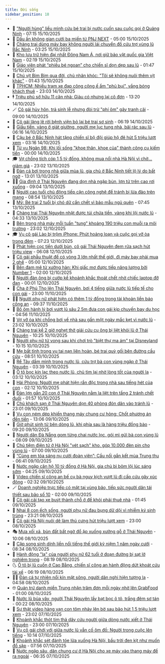 ```yaml
---
title: Đời sống
sidebar_position: 18
---
```


<!-- dantri-doi-song:START -->
- 🥳 [&quot;Người hùng&quot; liều mình cứu bé trai bị nước cuốn sau cuộc gọi ở Quảng Ninh](https://dantri.com.vn/doi-song/nguoi-hung-lieu-minh-cuu-be-trai-bi-nuoc-cuon-sau-cuoc-goi-o-quang-ninh-20251015102755386.htm) - 07:15 15/10/2025
- 🌁 [Dấu ấn không gian cưới ba miền từ PNJ NEXT](https://dantri.com.vn/doi-song/dau-an-khong-gian-cuoi-ba-mien-tu-pnj-next-20251015101202916.htm) - 05:00 15/10/2025
- 👀 [Chàng trai dùng máy bay không người lái chuyển đồ cứu trợ vùng lũ Bắc Ninh](https://dantri.com.vn/doi-song/chang-trai-dung-may-bay-khong-nguoi-lai-chuyen-do-cuu-tro-vung-lu-bac-ninh-20251014233231554.htm) - 03:25 15/10/2025
- 🐻 [Kho lưu trữ hiện đại nhất Đông Nam Á, nơi giữ bảo vật quốc gia Việt Nam](https://dantri.com.vn/doi-song/kho-luu-tru-hien-dai-nhat-dong-nam-a-noi-giu-bao-vat-quoc-gia-viet-nam-20251013221533995.htm) - 02:19 15/10/2025
- 🦅 [Giáo viên phát “phiếu bé ngoan” cho chiến sĩ dọn dẹp sau lũ](https://dantri.com.vn/doi-song/giao-vien-phat-phieu-be-ngoan-cho-chien-si-don-dep-sau-lu-20251014190054510.htm) - 01:47 15/10/2025
- 🦩 [Chú vịt Bim Bim qua đời, chủ nhân khóc: &quot;Tôi sẽ không nuôi thêm vịt khác&quot;](https://dantri.com.vn/doi-song/chu-vit-bim-bim-qua-doi-chu-nhan-khoc-toi-se-khong-nuoi-them-vit-khac-20251015074347676.htm) - 01:43 15/10/2025
- 🦏 [TPHCM: Nhiều trạm xe đạp công cộng ế ẩm &quot;phủ bụi&quot;, vắng bóng khách thuê](https://dantri.com.vn/doi-song/tphcm-nhieu-tram-xe-dap-cong-cong-e-am-phu-bui-vang-bong-khach-thue-20251013110339511.htm) - 23:03 14/10/2025
- 🕴 [Triệu phú sở hữu 11 căn nhà: Giàu có nhưng lại cô đơn](https://dantri.com.vn/doi-song/trieu-phu-so-huu-11-can-nha-giau-co-nhung-lai-co-don-20251014160814818.htm) - 13:20 14/10/2025
- 🪄 [Cô gái hủy hôn, trả sính lễ nhưng đòi trừ &quot;phí ôm&quot; gây tranh cãi](https://dantri.com.vn/doi-song/co-gai-huy-hon-tra-sinh-le-nhung-doi-tru-phi-om-gay-tranh-cai-20251013192641473.htm) - 09:00 14/10/2025
- 🚦 [Cô gái lặng lẽ rời bệnh viện bỏ lại bé trai sơ sinh](https://dantri.com.vn/doi-song/co-gai-lang-le-roi-benh-vien-bo-lai-be-trai-so-sinh-20251014112423410.htm) - 06:19 14/10/2025
- 🤔 [Giấu tiền, vàng ở giát giường, người mẹ lục tung nhà, bãi rác sau lũ](https://dantri.com.vn/doi-song/giau-tien-vang-o-giat-giuong-nguoi-me-luc-tung-nha-bai-rac-sau-lu-20251014114329271.htm) - 06:16 14/10/2025
- 🚦 [Cậu bé ở Bắc Ninh hát tặng chiến sĩ bộ đội giúp hộ đê hút 5 triệu lượt xem](https://dantri.com.vn/doi-song/cau-be-o-bac-ninh-hat-tang-chien-si-bo-doi-giup-ho-de-hut-5-trieu-luot-xem-20251013210843104.htm) - 03:16 14/10/2025
- 🐎 [Từ vụ Ngân 98: Khi lối sống &quot;khoe thân, khoe của&quot; thành công cụ kiếm tiền](https://dantri.com.vn/doi-song/tu-vu-ngan-98-khi-loi-song-khoe-than-khoe-cua-thanh-cong-cu-kiem-tien-20251013203620555.htm) - 00:00 14/10/2025
- 🎓 [Vợ chồng tích cóp 1,5 tỷ đồng, không mua nổi nhà Hà Nội vì chờ... giảm giá](https://dantri.com.vn/doi-song/vo-chong-tich-cop-15-ty-dong-khong-mua-noi-nha-ha-noi-vi-cho-giam-gia-20251008223950637.htm) - 23:02 13/10/2025
- 🐘 [Đàn cá bơi trong nhà giữa mùa lũ, gia chủ ở Bắc Ninh tiết lộ lý do bất ngờ](https://dantri.com.vn/doi-song/dan-ca-boi-trong-nha-giua-mua-lu-gia-chu-o-bac-ninh-tiet-lo-ly-do-bat-ngo-20251013170907466.htm) - 13:01 13/10/2025
- 🧑‍🏫 [Gia đình ở Thái Nguyên đang dọn nhà ngập bùn, lợn từ trên cao rơi xuống](https://dantri.com.vn/doi-song/gia-dinh-o-thai-nguyen-dang-don-nha-ngap-bun-lon-tu-tren-cao-roi-xuong-20251013153419714.htm) - 09:04 13/10/2025
- 🦒 [Người cao tuổi chủ động tiếp cận công nghệ để tránh bị lừa đảo trên mạng](https://dantri.com.vn/doi-song/nguoi-cao-tuoi-chu-dong-tiep-can-cong-nghe-de-tranh-bi-lua-dao-tren-mang-20251012225315206.htm) - 08:54 13/10/2025
- 🧰 [Mỹ: Bé trai 2 tuổi bị chó dữ cắn chết vì bảo mẫu ngủ quên](https://dantri.com.vn/doi-song/my-be-trai-2-tuoi-bi-cho-du-can-chet-vi-bao-mau-ngu-quen-20251013110632388.htm) - 07:45 13/10/2025
- 🧐 [Chàng trai Thái Nguyên nhặt được túi chứa tiền, vàng khi lội nước lũ](https://dantri.com.vn/doi-song/chang-trai-thai-nguyen-nhat-duoc-tui-chua-tien-vang-khi-loi-nuoc-lu-20251013110915031.htm) - 04:33 13/10/2025
- 🌮 [Bên trong nhà máy mỗi tuần &quot;tung&quot; khoảng 190 triệu con muỗi ra môi trường](https://dantri.com.vn/doi-song/ben-trong-nha-may-moi-tuan-tung-khoang-190-trieu-con-muoi-ra-moi-truong-20251011164254962.htm) - 23:02 12/10/2025
- 🎓 [Vụ cô gái Lào bị trộm iPhone: Phút hoảng loạn và cuộc gọi vỡ òa trong đêm](https://dantri.com.vn/doi-song/vu-co-gai-lao-bi-trom-iphone-phut-hoang-loan-va-cuoc-goi-vo-oa-trong-dem-20251012121925242.htm) - 07:23 12/10/2025
- 🚀 [Phát hiện cọc tiền dưới bùn, cô gái Thái Nguyên đem rửa sạch hút triệu view](https://dantri.com.vn/doi-song/phat-hien-coc-tien-duoi-bun-co-gai-thai-nguyen-dem-rua-sach-hut-trieu-view-20251012115247974.htm) - 06:08 12/10/2025
- 🤖 [Cô gái phẫu thuật để có vòng 3 lớn nhất thế giới, đi máy bay phải mua 2 ghế](https://dantri.com.vn/doi-song/co-gai-phau-thuat-de-co-vong-3-lon-nhat-the-gioi-di-may-bay-phai-mua-2-ghe-20251011105908556.htm) - 05:00 12/10/2025
- 🤩 [Bền đam mê từ xưởng hàn: Khi giấc mơ được tiếp năng lượng bởi Number 1](https://dantri.com.vn/doi-song/ben-dam-me-tu-xuong-han-khi-giac-mo-duoc-tiep-nang-luong-boi-number-1-20251011155337732.htm) - 02:00 12/10/2025
- 👹 [Người đàn ông bị cướp kể khoảnh khắc thoát chết nhờ chiếc laptop đỡ đạn](https://dantri.com.vn/doi-song/nguoi-dan-ong-bi-cuop-ke-khoanh-khac-thoat-chet-nho-chiec-laptop-do-dan-20251011115510713.htm) - 00:01 12/10/2025
- 🦩 [Cha ở Phú Thọ lên Thái Nguyên, bơi 4 tiếng giữa nước lũ tiếp tế cho con gái](https://dantri.com.vn/doi-song/cha-o-phu-tho-len-thai-nguyen-boi-4-tieng-giua-nuoc-lu-tiep-te-cho-con-gai-20251011234200832.htm) - 23:00 11/10/2025
- 🧑‍🏫 [Người phụ nữ phát hiện có thêm 1 tỷ đồng trong tài khoản liền báo công an](https://dantri.com.vn/doi-song/nguoi-phu-nu-phat-hien-co-them-1-ty-dong-trong-tai-khoan-lien-bao-cong-an-20251011112939848.htm) - 09:37 11/10/2025
- 🌈 [Bố ôm hành lý bơi vượt lũ sâu 2,5m đưa con gái kịp chuyến bay du học](https://dantri.com.vn/doi-song/bo-om-hanh-ly-boi-vuot-lu-sau-25m-dua-con-gai-kip-chuyen-bay-du-hoc-20251011105115544.htm) - 04:56 11/10/2025
- 💃 [Vợ vỡ òa khi chồng bơi về nhà sau gần một ngày mắc kẹt vì nước lũ](https://dantri.com.vn/doi-song/vo-vo-oa-khi-chong-boi-ve-nha-sau-gan-mot-ngay-mac-ket-vi-nuoc-lu-20251010160451649.htm) - 23:02 10/10/2025
- 💂 [Chàng trai kể 2 giờ nghẹt thở giải cứu cụ ông bị liệt khỏi lũ ở Thái Nguyên](https://dantri.com.vn/doi-song/chang-trai-ke-2-gio-nghet-tho-giai-cuu-cu-ong-bi-liet-khoi-lu-o-thai-nguyen-20251010134851843.htm) - 10:25 10/10/2025
- 🦏 [Người phụ nữ tử vong sau khi chơi trò &quot;biệt thự ma ám&quot; tại Disneyland](https://dantri.com.vn/doi-song/nguoi-phu-nu-tu-vong-sau-khi-choi-tro-biet-thu-ma-am-tai-disneyland-20251010165436175.htm) - 10:15 10/10/2025
- 🤡 [Mẹ bất tỉnh trong vụ tai nạn liên hoàn, bé trai quỳ gối bên đường cầu cứu](https://dantri.com.vn/doi-song/me-bat-tinh-trong-vu-tai-nan-lien-hoan-be-trai-quy-goi-ben-duong-cau-cuu-20251010151741400.htm) - 08:51 10/10/2025
- 🫶 [Rể Tây dầm mình trong nước lũ, cứu trợ bà con vùng ngập ở Thái Nguyên](https://dantri.com.vn/doi-song/re-tay-dam-minh-trong-nuoc-lu-cuu-tro-ba-con-vung-ngap-o-thai-nguyen-20251010083026657.htm) - 03:39 10/10/2025
- 💪 [Ô tô bọc kín lạc theo nước lũ, chủ tìm lại nhờ lòng tốt của người lạ](https://dantri.com.vn/doi-song/o-to-boc-kin-lac-theo-nuoc-lu-chu-tim-lai-nho-long-tot-cua-nguoi-la-20251010100154652.htm) - 03:12 10/10/2025
- 🦅 [Hải Phòng: Người mẹ phát hiện rắn độc trong nhà sau tiếng hét của con](https://dantri.com.vn/doi-song/hai-phong-nguoi-me-phat-hien-ran-doc-trong-nha-sau-tieng-het-cua-con-20251009205239483.htm) - 02:12 10/10/2025
- 🧠 [Đàn lợn gần 20 con ở Thái Nguyên nằm la liệt trên tầng 2 tránh chết đuối](https://dantri.com.vn/doi-song/dan-lon-gan-20-con-o-thai-nguyen-nam-la-liet-tren-tang-2-tranh-chet-duoi-20251009215357034.htm) - 01:57 10/10/2025
- 🦅 [Chủ khách sạn ở Thái Nguyên dọn 40 phòng đón dân vào tránh lũ](https://dantri.com.vn/doi-song/chu-khach-san-o-thai-nguyen-don-40-phong-don-dan-vao-tranh-lu-20251009181014516.htm) - 23:01 09/10/2025
- 💪 [Vụ con ném dép khiến thang máy chung cư hỏng: Chốt phương án đền tiền](https://dantri.com.vn/doi-song/vu-con-nem-dep-khien-thang-may-chung-cu-hong-chot-phuong-an-den-tien-20251009185852223.htm) - 13:06 09/10/2025
- 🧐 [Giờ phút sinh tử bên dòng lũ, khi phía sau là hàng triệu đồng bào](https://dantri.com.vn/doi-song/gio-phut-sinh-tu-ben-dong-lu-khi-phia-sau-la-hang-trieu-dong-bao-20251009114354069.htm) - 09:20 09/10/2025
- 👀 [Người dân Đà Nẵng gom từng chai nước lọc, gói mì gửi bà con vùng lũ](https://dantri.com.vn/doi-song/nguoi-dan-da-nang-gom-tung-chai-nuoc-loc-goi-mi-gui-ba-con-vung-lu-20251009135606971.htm) - 08:09 09/10/2025
- 🎉 [Chủ tiệm điện tử ở Hà Nội &quot;vét sạch&quot; kho, góp 10.000 đèn pin cho vùng lũ](https://dantri.com.vn/doi-song/chu-tiem-dien-tu-o-ha-noi-vet-sach-kho-gop-10000-den-pin-cho-vung-lu-20251009122809101.htm) - 07:00 09/10/2025
- 💂 [“Cùng em tỏa sáng nụ cười đoàn viên”: Cầu nối gắn kết mùa Trung thu](https://dantri.com.vn/doi-song/cung-em-toa-sang-nu-cuoi-doan-vien-cau-noi-gan-ket-mua-trung-thu-20251009123228766.htm) - 06:41 09/10/2025
- 🚀 [Nước ngập căn hộ 10 tỷ đồng ở Hà Nội, gia chủ bì bõm lội lúc sáng sớm](https://dantri.com.vn/doi-song/nuoc-ngap-can-ho-10-ty-dong-o-ha-noi-gia-chu-bi-bom-loi-luc-sang-som-20251009082118435.htm) - 04:25 09/10/2025
- 👹 [Video chiến sĩ công an bế cụ bà nguy kịch vượt lũ đi cấp cứu gây xúc động](https://dantri.com.vn/doi-song/video-chien-si-cong-an-be-cu-ba-nguy-kich-vuot-lu-di-cap-cuu-gay-xuc-dong-20251009085453924.htm) - 02:32 09/10/2025
- 🪄 [Doanh nghiệp trực tiếp có mặt tại vùng bão, tiếp sức người dân tái thiết sau bão số 10](https://dantri.com.vn/doi-song/doanh-nghiep-truc-tiep-co-mat-tai-vung-bao-tiep-suc-nguoi-dan-tai-thiet-sau-bao-so-10-20251008222013326.htm) - 02:00 09/10/2025
- 🌁 [Cô gái cải tạo xe buýt thành chỗ ở để khỏi phải thuê nhà](https://dantri.com.vn/doi-song/co-gai-cai-tao-xe-buyt-thanh-cho-o-de-khoi-phai-thue-nha-20251006062030150.htm) - 01:45 09/10/2025
- 🌋 [Nhai 8 con ếch sống, người phụ nữ đau bụng dữ dội vì nhiễm ký sinh trùng](https://dantri.com.vn/doi-song/nhai-8-con-ech-song-nguoi-phu-nu-dau-bung-du-doi-vi-nhiem-ky-sinh-trung-20251008122903980.htm) - 23:21 08/10/2025
- 🦆 [Cô gái Hà Nội nuôi dê làm thú cưng hút triệu lượt xem](https://dantri.com.vn/doi-song/co-gai-ha-noi-nuoi-de-lam-thu-cung-hut-trieu-luot-xem-20251006194552268.htm) - 23:00 08/10/2025
- 🎭 [Mưa xối xả, bùn đất bất ngờ đổ ập xuống xưởng gỗ ở Thái Nguyên](https://dantri.com.vn/doi-song/mua-xoi-xa-bun-dat-bat-ngo-do-ap-xuong-xuong-go-o-thai-nguyen-20251008155724174.htm) - 10:06 08/10/2025
- 🤡 [Cặp song sinh dính liền nổi tiếng thế giới kỷ niệm 1 năm ngày cưới](https://dantri.com.vn/doi-song/cap-song-sinh-dinh-lien-noi-tieng-the-gioi-ky-niem-1-nam-ngay-cuoi-20251008114202263.htm) - 08:34 08/10/2025
- 🦩 [Hành động &quot;lạ&quot; của người phụ nữ 62 tuổi ở đoạn đường bị sạt lở nghiêm trọng](https://dantri.com.vn/doi-song/hanh-dong-la-cua-nguoi-phu-nu-62-tuoi-o-doan-duong-bi-sat-lo-nghiem-trong-20251008085044113.htm) - 08:19 08/10/2025
- 🌜 [Ô tô bị lũ cuốn ở Cao Bằng, chiến sĩ công an hành động dứt khoát cứu tài xế](https://dantri.com.vn/doi-song/o-to-bi-lu-cuon-o-cao-bang-chien-si-cong-an-hanh-dong-dut-khoat-cuu-tai-xe-20251004220505582.htm) - 06:19 08/10/2025
- 🧑‍🏫 [Đàn cá tự nhiên nổi kín mặt sông, người dân nghi hiện tượng lạ](https://dantri.com.vn/doi-song/dan-ca-tu-nhien-noi-kin-mat-song-nguoi-dan-nghi-hien-tuong-la-20251008104056633.htm) - 04:58 08/10/2025
- 🤓 [Quán trứ danh miền Trung nhận trăm đơn mỗi ngày nhờ lên GrabFood](https://dantri.com.vn/doi-song/quan-tru-danh-mien-trung-nhan-tram-don-moi-ngay-nho-len-grabfood-20251007204000898.htm) - 01:00 08/10/2025
- 🤗 [Nước lũ bủa vây, người Thái Nguyên lấy bạt bọc ô tô, trắng đêm sơ tán](https://dantri.com.vn/doi-song/nuoc-lu-bua-vay-nguoi-thai-nguyen-lay-bat-boc-o-to-trang-dem-so-tan-20251007224111141.htm) - 00:22 08/10/2025
- 🦒 [Sự thật video hàng vạn con tôm nhảy lên bờ sau bão hút 1,5 triệu lượt xem](https://dantri.com.vn/doi-song/su-that-video-hang-van-con-tom-nhay-len-bo-sau-bao-hut-15-trieu-luot-xem-20251007185632597.htm) - 23:02 07/10/2025
- 💂 [Khoảnh khắc thót tim thả dây cứu người giữa dòng nước xiết ở Thái Nguyên](https://dantri.com.vn/doi-song/khoanh-khac-thot-tim-tha-day-cuu-nguoi-giua-dong-nuoc-xiet-o-thai-nguyen-20251007205610310.htm) - 23:00 07/10/2025
- 🚀 [Vụ cô gái chới với giữa nước lũ vẫn cố ôm đồ: Người trong cuộc lên tiếng](https://dantri.com.vn/doi-song/vu-co-gai-choi-voi-giua-nuoc-lu-van-co-om-do-nguoi-trong-cuoc-len-tieng-20251007160558692.htm) - 10:14 07/10/2025
- 🐲 [Khoảnh khắc sét đánh tóe lửa xuống Hà Nội, bầu trời đen kịt như muốn đổ sập](https://dantri.com.vn/doi-song/khoanh-khac-set-danh-toe-lua-xuong-ha-noi-bau-troi-den-kit-nhu-muon-do-sap-20251007143654368.htm) - 07:56 07/10/2025
- 🎡 [Nước ngập sâu, dân chung cư ở Hà Nội cho xe máy vào thang máy để ra ngoài](https://dantri.com.vn/doi-song/nuoc-ngap-sau-dan-chung-cu-o-ha-noi-cho-xe-may-vao-thang-may-de-ra-ngoai-20251007131021222.htm) - 06:35 07/10/2025<!-- dantri-doi-song:END -->
